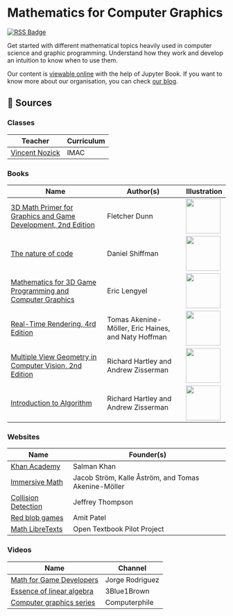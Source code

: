 # Mathematics for Computer Graphics

[![RSS Badge](https://img.shields.io/static/v1?label=RSS&message=Follow&color=success&logo=rss)](https://github.com/learn-computer-graphics/mathematics/commits.atom)

Get started with different mathematical topics heavily used in computer science and graphic programming. Understand how they work and develop an intuition to know when to use them. 

Our content is [viewable online](https://learn-computer-graphics.github.io/mathematics/) with the help of Jupyter Book. If you want to know more about our organisation, you can check [our blog](https://learn-computer-graphics.github.io/blog/).

## 📖 Sources

### Classes

| Teacher | Curriculum |
| --- | --- |
| [Vincent Nozick](http://www-igm.univ-mlv.fr/~vnozick/) | IMAC |

### Books

| Name | Author(s) | Illustration |
| --- | --- | --- |
| [3D Math Primer for Graphics and Game Development, 2nd Edition](https://www.crcpress.com/3D-Math-Primer-for-Graphics-and-Game-Development/Dunn/p/book/9781568817231) | Fletcher Dunn | <img width="80" src="https://images.tandf.co.uk/common/jackets/amazon/978156881/9781568817231.jpg"> |
| [The nature of code](https://natureofcode.com/) | Daniel Shiffman | <img width="80" src="https://images-na.ssl-images-amazon.com/images/I/41Xb8qbnVCL._SX258_BO1,204,203,200_.jpg"> |
| [Mathematics for 3D Game Programming and Computer Graphics](https://www.mathfor3dgameprogramming.com/) | Eric Lengyel | <img width="80" src="https://images-na.ssl-images-amazon.com/images/I/61klmJ8tv9L._SX394_BO1,204,203,200_.jpg"> |
| [Real-Time Rendering, 4rd Edition](https://www.realtimerendering.com/) | Tomas Akenine-Möller, Eric Haines, and Naty Hoffman | <img width="80" src="https://www.realtimerendering.com/rtr4_thumb.jpg"> |
| [Multiple View Geometry in Computer Vision, 2nd Edition](https://www.robots.ox.ac.uk/~vgg/hzbook/) | Richard Hartley and Andrew Zisserman | <img width="80" src="https://www.robots.ox.ac.uk/~vgg/hzbook/hzcover2.jpg"> |
| [Introduction to Algorithm](https://mitpress.mit.edu/books/introduction-algorithms-third-edition) | Richard Hartley and Andrew Zisserman | <img width="80" src="https://m.media-amazon.com/images/I/51fgDX37U7L._SX260_.jpg"> |

### Websites

| Name | Founder(s) |
| --- | --- |
| [Khan Academy](https://www.khanacademy.org/profile/guillaumehaerninck/courses) | Salman Khan |
| [Immersive Math](http://immersivemath.com/ila/index.html) | Jacob Ström, Kalle Åström, and Tomas Akenine-Möller |
| [Collision Detection](http://www.jeffreythompson.org/collision-detection/table_of_contents.php) | Jeffrey Thompson |
| [Red blob games](https://www.redblobgames.com/) | Amit Patel |
| [Math LibreTexts](https://math.libretexts.org/) | Open Textbook Pilot Project |

### Videos

| Name | Channel |
| --- | --- |
| [Math for Game Developers](https://www.youtube.com/watch?v=sKCF8A3XGxQ&list=PLW3Zl3wyJwWOpdhYedlD-yCB7WQoHf-My&index=2&t=9s) | Jorge Rodriguez |
| [Essence of linear algebra](https://www.youtube.com/watch?v=kjBOesZCoqc&list=PL_w8oSr1JpVCZ5pKXHKz6PkjGCbPbSBYv) | 3Blue1Brown |
| [Computer graphics series](https://www.youtube.com/playlist?list=PLzH6n4zXuckrPkEUK5iMQrQyvj9Z6WCrm) | Computerphile |
